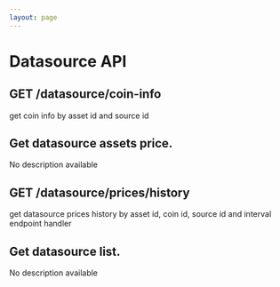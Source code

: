 ```yaml
---
layout: page
---
```


# Datasource API

<GlobalAuth />

## GET /datasource/coin-info
get coin info by asset id and source id

<InteractiveDatasourceAPIEndpoint1 />

## Get datasource assets price.
No description available

<InteractiveDatasourceAPIEndpoint2 />

## GET /datasource/prices/history
get datasource prices history by asset id, coin id, source id and interval endpoint handler

<InteractiveDatasourceAPIEndpoint3 />

## Get datasource list.
No description available

<InteractiveDatasourceAPIEndpoint4 />

<script setup>
import InteractiveDatasourceAPIEndpoint1 from '../../.vitepress/theme/components/InteractiveDatasourceAPIEndpoint1.vue'
import InteractiveDatasourceAPIEndpoint2 from '../../.vitepress/theme/components/InteractiveDatasourceAPIEndpoint2.vue'
import InteractiveDatasourceAPIEndpoint3 from '../../.vitepress/theme/components/InteractiveDatasourceAPIEndpoint3.vue'
import InteractiveDatasourceAPIEndpoint4 from '../../.vitepress/theme/components/InteractiveDatasourceAPIEndpoint4.vue'
import GlobalAuth from '../../.vitepress/theme/components/GlobalAuth.vue'
import SimpleOutline from '../../.vitepress/theme/components/SimpleOutline.vue'
</script>

<SimpleOutline :items="[
  { text: 'GET /datasource/coin-info', anchor: '#get-datasourcecoininfo' },
  { text: 'Get datasource assets price.', anchor: '#get-datasource-assets-price' },
  { text: 'GET /datasource/prices/history', anchor: '#get-datasourcepriceshistory' },
  { text: 'Get datasource list.', anchor: '#get-datasource-list' }
]" />
